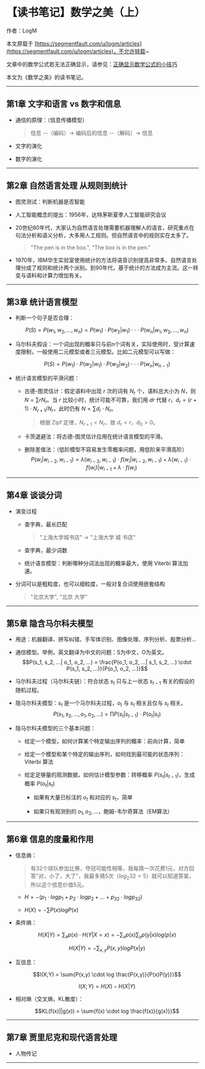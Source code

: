 # 【读书笔记】数学之美（上）

作者：LogM

本文原载于 [https://segmentfault.com/u/logm/articles](https://segmentfault.com/u/logm/articles)，不允许转载~

文章中的数学公式若无法正确显示，请参见：[正确显示数学公式的小技巧](https://segmentfault.com/a/1190000019359797)

本文为《数学之美》的读书笔记。

------

## 第1章 文字和语言 vs 数字和信息

- 通信的原理：（信息传播模型）
  > 信息 --（编码）-> 编码后的信息 --（解码）-> 信息

- 文字的演化

- 数字的演化

------

## 第2章 自然语言处理 从规则到统计

- 图灵测试：判断机器是否智能

- 人工智能概念的提出：1956年，达特茅斯夏季人工智能研究会议

- 20世纪60年代，大家认为自然语言处理需要机器理解人的语言，研究重点在句法分析和语义分析，大多用人工规则。但自然语言中的规则实在太多了。
  > "The pen is in the box.", "The box is in the pen."

- 1970年，IBM华生实验室使用统计的方法将语音识别提高非常多。自然语言处理分成了规则和统计两个派别。到90年代，基于统计的方法成为主流。这一转变与语料和计算力增加有关。

------

## 第3章 统计语言模型

- 判断一个句子是否合理：

  $$P(S) = P(w_1, w_2, ... , w_n) = P(w_1) \cdot P(w_2|w_1) \cdot \cdot \cdot P(w_n|w_1, w_2, ..., w_n)$$

- 马尔科夫假设：一个词出现的概率只与前n个词有关，实际使用时，受计算速度限制，一般使用二元模型或者三元模型。比如二元模型可以写做：

  $$P(S) = P(w_1) \cdot P(w_2|w_1) \cdot P(w_3|w_2) \cdot \cdot \cdot P(w_n|w_{n-1})$$

- 统计语言模型的平滑问题：

  - 古德-图灵估计：假定语料中出现 $r$ 次的词有 $N_r$ 个，语料总大小为 $N$，则 $N = \sum{rN_r}$。当 $r$ 比较小时，统计可能不可靠，我们用 $dr$ 代替 $r$，$d_r = (r+1) \cdot N_{r+1} / N_r$，此时仍有 $N = \sum{d_r \cdot N_r}$。
    > 根据 Zipf 定律，$N_{r+1} < N_r$，故 $d_r < r$，$d_0 > 0$。

  - 卡茨退避法：将古德-图灵估计应用在统计语言模型的平滑。

  - 删除差值法：（低阶模型不容易发生零概率问题，用低阶来平滑高阶）
  $$P(w_i|w_{i-2}, w_{i-1}) = \lambda(w_{i-2}, w_{i-1}) \cdot f(w_i|w_{i-2}, w_{i-1}) + \lambda(w_{i-1}) \cdot f(w_i)|w_{i-1} + \lambda \cdot f(w_i)$$
  
------

## 第4章 谈谈分词

- 演变过程

  - 查字典，最长匹配
    > "上海大学城书店" -> "上海大学 城 书店"

  - 查字典，最少词数

  - 统计语言模型：判断哪种分词法出现的概率最大，使用 Viterbi 算法加速。

- 分词可以是粗粒度，也可以细粒度，一般对复合词使用嵌套结构
  > "北京大学", "北京 大学"

------

## 第5章 隐含马尔科夫模型

- 用途：机器翻译、拼写纠错、手写体识别、图像处理、序列分析、股票分析...

- 通信模型。举例，英文翻译为中文的问题：S为中文，O为英文。
  $$P(s_1, s_2, ...| o_1, o_2, ...) = \frac{P(o_1, o_2, ...| s_1, s_2, ...) \cdot P(s_1, s_2, ...)}{P(o_1, o_2, ...)}$$

- 马尔科夫过程（马尔科夫链）：符合状态 $s_t$ 只与上一状态 $s_{t-1}$ 有关的假设的随机过程。

- 隐马尔科夫模型：$s_t$ 是一个马尔科夫过程，$o_t$ 与 $s_t$ 相关且仅与 $s_t$ 相关。
  $$P(s_1,s_2,...,o_1,o_2,...) = \prod{P(s_t|s_{t-1}) \cdot P(o_t|s_t)}$$


- 隐马尔科夫模型的三个基本问题：

  - 给定一个模型，如何计算某个特定输出序列的概率：前向计算，简单

  - 给定一个模型和某个特定的输出序列，如何找到最可能的状态序列：Viterbi 算法

  - 给定足够量的观测数据，如何估计模型参数：转移概率 $P(s_t|s_{t-1})$，生成概率 $P(o_t|s_t)$

    - 如果有大量已标注的 $o_t$ 和对应的 $s_t$，简单

    - 如果只有观测到的 $o_1, o_2, ...$，鲍姆-韦尔奇算法（EM算法）

------

## 第6章 信息的度量和作用

- 信息熵：
  > 有32个球队参加比赛，夺冠可能性相等，我每猜一次花费1元，对方回答"对，小了，大了"，我最多猜5次（$log_2 32 = 5$）就可以知道答案，所以这个信息价值5元。

  - $H = -(p_1 \cdot log p_1 + p_2 \cdot log p_2 + ... + p_{32} \cdot log p_{32})$

  - $H(X) = -\sum{P(x)logP(x)}$

- 条件熵：

  $$H(X|Y) = \sum_x{p(x) \cdot H(Y|X=x)} = - \sum_x{p(x)} \sum_y{p(y|x)log(p|x)}$$

  $$H(X|Y) = -\sum_{x,y}{P(x,y)logP(x|y)}$$

- 互信息：

  $$I(X;Y) = \sum{P(x,y) \cdot log \frac{P(x,y)}{P(x)P(y)}}$$

  $$I(X;Y) = H(X) - H(X|Y)$$

- 相对熵（交叉熵，KL散度）：
  
  $$KL(f(x)||g(x)) = \sum{f(x) \cdot log \frac{f(x)}{g(x)}}$$

------

## 第7章 贾里尼克和现代语言处理

- 人物传记

------